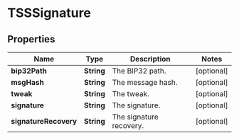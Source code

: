 

# TSSSignature


## Properties

| Name | Type | Description | Notes |
|------------ | ------------- | ------------- | -------------|
|**bip32Path** | **String** | The BIP32 path. |  [optional] |
|**msgHash** | **String** | The message hash. |  [optional] |
|**tweak** | **String** | The tweak. |  [optional] |
|**signature** | **String** | The signature. |  [optional] |
|**signatureRecovery** | **String** | The signature recovery. |  [optional] |



